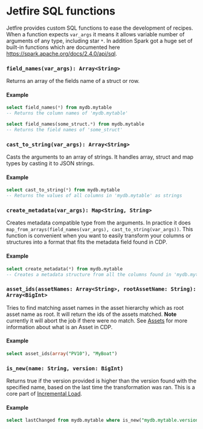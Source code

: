 # Jetfire SQL functions
Jetfire provides custom SQL functions to ease the development of recipes. When a function expects `var_args` it means it allows variable number of arguments of any type, including star `*`. In addition Spark got a huge set of built-in functions which are documented here https://spark.apache.org/docs/2.4.0/api/sql.

### `field_names(var_args): Array<String>`
Returns an array of the fields name of a struct or row.
#### Example
```sql
select field_names(*) from mydb.mytable
-- Returns the column names of 'mydb.mytable'
```
```sql
select field_names(some_struct.*) from mydb.mytable
-- Returns the field names of 'some_struct'
```
### `cast_to_string(var_args): Array<String>`
Casts the arguments to an array of strings. It handles array, struct and map types by casting it to JSON strings.
#### Example
```sql
select cast_to_string(*) from mydb.mytable
-- Returns the values of all columns in 'mydb.mytable' as strings
```
### `create_metadata(var_args): Map<String, String>`
Creates metadata compatible type from the arguments. In practice it does `map_from_arrays(field_names(var_args), cast_to_string(var_args))`. This function is convenient when you want to easily transform your columns or structures into a format that fits the metadata field found in CDP. 
#### Example
```sql
select create_metadata(*) from mydb.mytable
-- Creates a metadata structure from all the columns found in 'mydb.mytable'
```
### `asset_ids(assetNames: Array<String>, rootAssetName: String): Array<BigInt>`
Tries to find matching asset names in the asset hierarchy which as root asset name as root. It will return the ids of the assets matched. **Note** currently it will abort the job if there were no match. See [Assets](https://doc.cognitedata.com/concepts/#assets) for more information about what is an Asset in CDP. 

#### Example
```sql
select asset_ids(array("PV10"), "MyBoat")
```

### `is_new(name: String, version: BigInt)`
Returns true if the version provided is higher than the version found with the specified name, based on the last time the transformation was ran. This is a core part of [Incremental Load](incremental_load.md).

#### Example
```sql
select lastChanged from mydb.mytable where is_new("mydb.mytable.version", lastChanged)
```